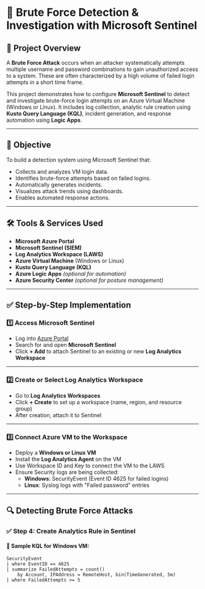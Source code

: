 # 🔐 Brute Force Detection & Investigation with Microsoft Sentinel

## 📘 Project Overview

A **Brute Force Attack** occurs when an attacker systematically attempts multiple username and password combinations to gain unauthorized access to a system. These are often characterized by a high volume of failed login attempts in a short time frame.

This project demonstrates how to configure **Microsoft Sentinel** to detect and investigate brute-force login attempts on an Azure Virtual Machine (Windows or Linux). It includes log collection, analytic rule creation using **Kusto Query Language (KQL)**, incident generation, and response automation using **Logic Apps**.

---

## 🎯 Objective

To build a detection system using Microsoft Sentinel that:

- Collects and analyzes VM login data.
- Identifies brute-force attempts based on failed logins.
- Automatically generates incidents.
- Visualizes attack trends using dashboards.
- Enables automated response actions.

---

## 🛠 Tools & Services Used

- **Microsoft Azure Portal**
- **Microsoft Sentinel (SIEM)**
- **Log Analytics Workspace (LAWS)**
- **Azure Virtual Machine** (Windows or Linux)
- **Kusto Query Language (KQL)**
- **Azure Logic Apps** *(optional for automation)*
- **Azure Security Center** *(optional for posture management)*

---

## ✅ Step-by-Step Implementation

### 1️⃣ Access Microsoft Sentinel

- Log into [Azure Portal](https://portal.azure.com/)
- Search for and open **Microsoft Sentinel**
- Click **+ Add** to attach Sentinel to an existing or new **Log Analytics Workspace**


---

### 2️⃣ Create or Select Log Analytics Workspace

- Go to **Log Analytics Workspaces**
- Click **+ Create** to set up a workspace (name, region, and resource group)
- After creation, attach it to Sentinel

---

### 3️⃣ Connect Azure VM to the Workspace

- Deploy a **Windows or Linux VM**
- Install the **Log Analytics Agent** on the VM
- Use Workspace ID and Key to connect the VM to the LAWS
- Ensure Security logs are being collected:
  - **Windows**: SecurityEvent (Event ID 4625 for failed logins)
  - **Linux**: Syslog logs with "Failed password" entries

---

## 🔍 Detecting Brute Force Attacks

### ✅ Step 4: Create Analytics Rule in Sentinel

#### 🔹 Sample KQL for **Windows VM**:

```kql
SecurityEvent
| where EventID == 4625
| summarize FailedAttempts = count() 
    by Account, IPAddress = RemoteHost, bin(TimeGenerated, 5m)
| where FailedAttempts >= 5
